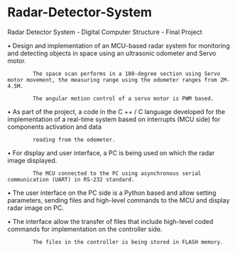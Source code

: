# Radar-Detector-System
 Radar Detector System - Digital Computer Structure - Final Project
 
 •	Design and implementation of an MCU-based radar system for monitoring and detecting objects in space using an ultrasonic odometer and Servo motor.
 
			The space scan performs in a 180-degree section using Servo motor movement, the measuring range using the odometer ranges from 2M-4.5M.
   
			The angular motion control of a servo motor is PWM based.
   
 •	As part of the project, a code in the C ++ / C language developed for the implementation of a real-time system based on interrupts (MCU side) for components activation and data
 
			reading from the odometer.
 
 •	For display and user interface, a PC is being used on which the radar image displayed.
 
			The MCU connected to the PC using asynchronous serial communication (UART) in RS-232 standard.
   
 •	The user interface on the PC side is a Python based and allow setting parameters, sending files and high-level commands to the MCU and display radar image on PC. 
 
 •	The interface allow the transfer of files that include high-level coded commands for implementation on the controller side.
 
			The files in the controller is being stored in FLASH memory.



